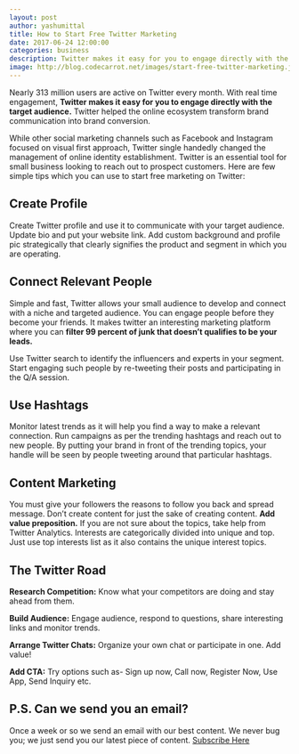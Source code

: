 ```yaml
---
layout: post
author: yashumittal
title: How to Start Free Twitter Marketing
date: 2017-06-24 12:00:00
categories: business
description: Twitter makes it easy for you to engage directly with the target audience. It helped the online ecosystem transform brand communication into brand conversion.
image: http://blog.codecarrot.net/images/start-free-twitter-marketing.jpg
---
```


Nearly 313 million users are active on Twitter every month. With real time engagement, **Twitter makes it easy for you to engage directly with the target audience.** Twitter helped the online ecosystem transform brand communication into brand conversion.

While other social marketing channels such as Facebook and Instagram focused on visual first approach, Twitter single handedly changed the management of online identity establishment.  Twitter is an essential tool for small business looking to reach out to prospect customers. Here are few simple tips which you can use to start free marketing on Twitter:

## Create Profile

Create Twitter profile and use it to communicate with your target audience. Update bio and put your website link. Add custom background and profile pic strategically that clearly signifies the product and segment in which you are operating.

## Connect Relevant People

Simple and fast, Twitter allows your small audience to develop and connect with a niche and targeted audience. You can engage people before they become your friends. It makes twitter an interesting marketing platform where you can **filter 99 percent of junk that doesn’t qualifies to be your leads.**

Use Twitter search to identify the influencers and experts in your segment. Start engaging such people by re-tweeting their posts and participating in the Q/A session.

## Use Hashtags

Monitor latest trends as it will help you find a way to make a relevant connection. Run campaigns as per the trending hashtags and reach out to new people.  By putting your brand in front of the trending topics, your handle will be seen by people tweeting around that particular hashtags.

## Content Marketing

You must give your followers the reasons to follow you back and spread message. Don’t create content for just the sake of creating content. **Add value preposition.** If you are not sure about the topics, take help from Twitter Analytics. Interests are categorically divided into unique and top. Just use top interests list as it also contains the unique interest topics.

## The Twitter Road

**Research Competition:** Know what your competitors are doing and stay ahead from them.

**Build Audience:** Engage audience, respond to questions, share interesting links and monitor trends.

**Arrange Twitter Chats:** Organize your own chat or participate in one. Add value!

**Add CTA:** Try options such as- Sign up now, Call now, Register Now, Use App, Send Inquiry etc.

## P.S. Can we send you an email?

Once a week or so we send an email with our best content. We never bug you; we just send you our latest piece of content. <a href="#subscribe">Subscribe Here</a>
